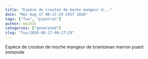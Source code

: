 ```yaml
---
title: "Espèce de crouton de moche mangeur d..."
date: "Mon Aug 17 00:17:29 CEST 2020"
tags: ["fuu", "pipotron"]
author: m1ch3l
categories: ["generated"]
slug: "fuu/2020-08-17-00:17:29"
---
```


Espèce de crouton de moche mangeur de branloman marron puant immonde
